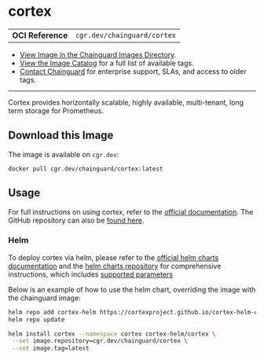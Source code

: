 <!--monopod:start-->
# cortex
| | |
| - | - |
| **OCI Reference** | `cgr.dev/chainguard/cortex` |


* [View Image in the Chainguard Images Directory](https://images.chainguard.dev/directory/image/cortex/overview).
* [View the Image Catalog](https://console.chainguard.dev/images/catalog) for a full list of available tags.
* [Contact Chainguard](https://www.chainguard.dev/chainguard-images) for enterprise support, SLAs, and access to older tags.

---
<!--monopod:end-->

<!--overview:start-->
Cortex provides horizontally scalable, highly available, multi-tenant, long term storage for Prometheus.
<!--overview:end-->

<!--getting:start-->
## Download this Image
The image is available on `cgr.dev`:

```
docker pull cgr.dev/chainguard/cortex:latest
```
<!--getting:end-->

<!--body:start-->

## Usage
For full instructions on using cortex, refer to the
[official documentation](https://cortexmetrics.io/docs/).
The GitHub repository can also be [found here](https://github.com/cortexproject/cortex).

### Helm
To deploy cortex via helm, please refer to the
[official helm charts documentation](https://cortexproject.github.io/cortex-helm-chart/) and the [helm charts repository](https://github.com/cortexproject/cortex-helm-chart)
for comprehensive instructions, which includes
[supported parameters](https://github.com/cortexproject/cortex-helm-chart/blob/master/values.yaml)

Below is an example of how to use the helm chart, overriding the image with the
chainguard image:

```bash
helm repo add cortex-helm https://cortexproject.github.io/cortex-helm-chart
helm repo update

helm install cortex --namespace cortex cortex-helm/cortex \
 --set image.repository=cgr.dev/chainguard/cortex \
 --set image.tag=latest
```
<!--body:end-->
